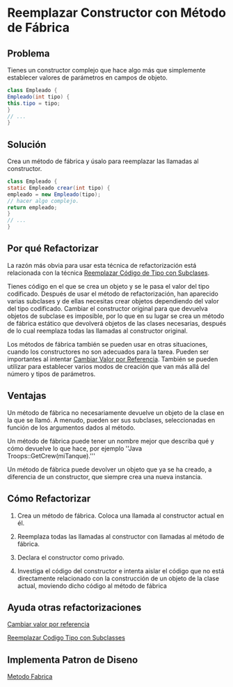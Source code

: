 # Reemplazar Constructor con Método de Fábrica

## Problema

Tienes un constructor complejo que hace algo más que simplemente establecer valores de parámetros en campos de objeto.

```Java
class Empleado {
Empleado(int tipo) {
this.tipo = tipo;
}
// ...
}
```

## Solución

Crea un método de fábrica y úsalo para reemplazar las llamadas al constructor.

```Java
class Empleado {
static Empleado crear(int tipo) {
empleado = new Empleado(tipo);
// hacer algo complejo.
return empleado;
}
// ...
}
```

## Por qué Refactorizar

La razón más obvia para usar esta técnica de refactorización está relacionada con la técnica [Reemplazar Código de Tipo con Subclases](../RefactoringPattern/Replace_Type_Code_with_Class.md).

Tienes código en el que se crea un objeto y se le pasa el valor del tipo codificado. Después de usar el método de refactorización, han aparecido varias subclases y de ellas necesitas crear objetos dependiendo del valor del tipo codificado. Cambiar el constructor original para que devuelva objetos de subclase es imposible, por lo que en su lugar se crea un método de fábrica estático que devolverá objetos de las clases necesarias, después de lo cual reemplaza todas las llamadas al constructor original.

Los métodos de fábrica también se pueden usar en otras situaciones, cuando los constructores no son adecuados para la tarea. Pueden ser importantes al intentar [Cambiar Valor por Referencia](../RefactoringPattern/ChangeValueToReference.md). También se pueden utilizar para establecer varios modos de creación que van más allá del número y tipos de parámetros.

## Ventajas

Un método de fábrica no necesariamente devuelve un objeto de la clase en la que se llamó. A menudo, pueden ser sus subclases, seleccionadas en función de los argumentos dados al método.

Un método de fábrica puede tener un nombre mejor que describa qué y cómo devuelve lo que hace, por ejemplo ''Java Troops::GetCrew(miTanque).'''

Un método de fábrica puede devolver un objeto que ya se ha creado, a diferencia de un constructor, que siempre crea una nueva instancia.

## Cómo Refactorizar

1. Crea un método de fábrica. Coloca una llamada al constructor actual en él.

2. Reemplaza todas las llamadas al constructor con llamadas al método de fábrica.

3. Declara el constructor como privado.

4. Investiga el código del constructor e intenta aislar el código que no está directamente relacionado con la construcción de un objeto de la clase actual, moviendo dicho código al método de fábrica

## Ayuda otras refactorizaciones

[Cambiar valor por referencia](../RefactoringPattern/ChangeValueToReference.md)

[Reemplazar Codigo Tipo con Subclasses](../RefactoringPattern/ReplaceTypeCodeWithSubClass.md)

## Implementa Patron de Diseno

[Metodo Fabrica](https://refactoring.guru/es/design-patterns/factory-method)

